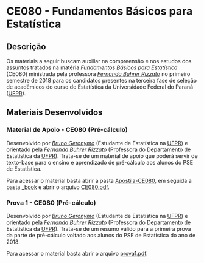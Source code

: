 # CE080 - Fundamentos Básicos para Estatística

## Descrição

Os materiais a seguir buscam auxiliar na compreensão e nos estudos dos assuntos tratados na matéria *Fundamentos Básicos para Estatística* (CE080) ministrada pela professora [*Fernanda Buhrer Rizzato*](http://leg.ufpr.br/doku.php/pessoais:fernanda) no primeiro semestre de 2018 para os candidatos presentes na terceira fase de seleção de acadêmicos do curso de Estatística da Universidade Federal do Paraná ([UFPR](http://www.ufpr.br/)).

## Materiais Desenvolvidos

### Material de Apoio - CE080 (Pré-cálculo)

Desenvolvido por [*Bruno Geronymo*](https://bgeronymo.github.io) (Estudante de Estatística na [UFPR](http://www.ufpr.br)) e orientado pela [*Fernanda Buhrer Rizzato*](http://leg.ufpr.br/doku.php/pessoais:fernanda) (Professora do Departamento de Estatística da [UFPR](http://www.ufpr.br)). Trata-se de um material de apoio que poderá servir de texto-base para o ensino e aprendizado de pré-cálculo aos alunos do PSE de Estatística.

Para acessar o material basta abrir a pasta [Apostila-CE080](https://github.com/BGeronymo/Monitoria-CE080/tree/master/Apostila-CE080), em seguida a pasta [_book](https://github.com/BGeronymo/Monitoria-CE080/tree/master/Apostila-CE080/_book) e abrir o arquivo [CE080.pdf](https://github.com/BGeronymo/Monitoria-CE080/blob/master/Apostila-CE080/_book/CE080.pdf).

### Prova 1 - CE080 (Pré-cálculo)

Desenvolvido por [*Bruno Geronymo*](https://bgeronymo.github.io) (Estudante de Estatística na [UFPR](http://www.ufpr.br)) e orientado pela [*Fernanda Buhrer Rizzato*](http://leg.ufpr.br/doku.php/pessoais:fernanda) (Professora do Departamento de Estatística da [UFPR](http://www.ufpr.br)). Trata-se de um resumo válido para a primeira prova da parte de pré-cálculo voltado aos alunos do PSE de Estatística do ano de 2018.

Para acessar o material basta abrir o arquivo [prova1.pdf](https://github.com/BGeronymo/Monitoria-CE080/blob/master/prova1.pdf).